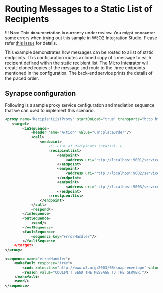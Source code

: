 # Routing Messages to a Static List of Recipients
!!! Note
    This documentation is currently under review. You might encounter some errors when trying out this sample in WSO2 Integration Studio. Please refer [this issue](https://github.com/wso2/integration-studio/issues/37) for details.

This example demonstrates how messages can be routed to a list of static endpoints. This configuration routes a cloned copy of a message to each recipient defined within the static recipient list. The Micro Integrator will create cloned copies of the message and route to the three endpoints mentioned in the configuration. The back-end service prints the details of the placed order. 

## Synapse configuration
Following is a sample proxy service configuration and mediation sequence that we can used to implement this scenario.

```xml tab='Proxy Service'
<proxy name="RecipientListProxy" startOnLoad="true" transports="http https" xmlns="http://ws.apache.org/ns/synapse">
   <target>
        <inSequence>
            <header name="Action" value="urn:placeOrder"/>
            <call>
                <endpoint>
                    <!--List of Recipients (static)-->
                    <recipientlist>
                        <endpoint>
                            <address uri="http://localhost:9001/services/SimpleStockQuoteService"/>
                        </endpoint>
                        <endpoint>
                            <address uri="http://localhost:9002/services/SimpleStockQuoteService"/>
                        </endpoint>
                        <endpoint>
                            <address uri="http://localhost:9003/services/SimpleStockQuoteService"/>
                        </endpoint>
                    </recipientlist>
                </endpoint>
            </call>
            <respond/>
        </inSequence>
        <outSequence>
            <send/>
        </outSequence>
        <faultSequence>
            <sequence key="errorHandler"/>
        </faultSequence
    </target>
</proxy>
```

```xml tab='Error Handling Sequence'
<sequence name="errorHandler">
    <makefault response="true">
        <code xmlns:tns="http://www.w3.org/2003/05/soap-envelope" value="tns:Receiver"/>
        <reason value="COULDN'T SEND THE MESSAGE TO THE SERVER."/>
    </makefault>
    <send/>
</sequence>
```

<!--
Set up the back-end service.

Invoke the Micro Integrator:

To test this, run
the StockQuote client to send an out-only message as follows:

```bash
ant stockquote -Dmode=placeorder -Dtrpurl=http://localhost:8280/
```

If you examine the console output of
each server, you can see that requests are processed by the three
servers as follows:

```bash
Accepted order #1 for : 15738 stocks of IBM at $ 185.51155223506518
```

Now shutdown MyServer1 and resend the request. You will observe that requests are still processed by MyServer2 and MyServer3.
-->
